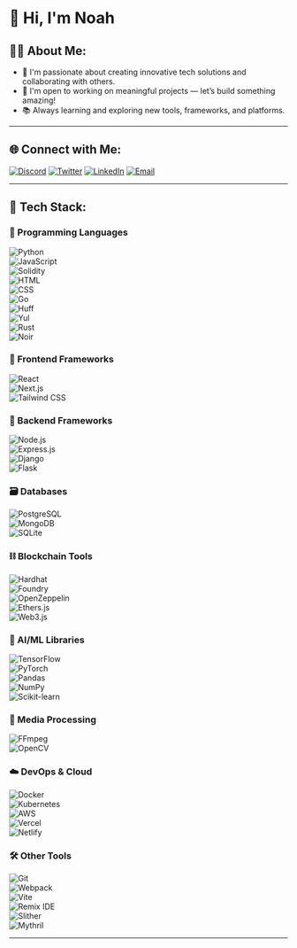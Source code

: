 # 👋 Hi, I'm Noah

## 🧑‍💻 About Me:
- 🚀 I'm passionate about creating innovative tech solutions and collaborating with others.
- 🤝 I'm open to working on meaningful projects — let’s build something amazing!
- 📚 Always learning and exploring new tools, frameworks, and platforms.

---

## 🌐 Connect with Me:
[![Discord](https://img.shields.io/badge/Discord-0xlegax-5865F2?logo=discord&logoColor=white)](https://discord.com)
[![Twitter](https://img.shields.io/badge/Twitter-@noah_favreau-1DA1F2?logo=twitter&logoColor=white)](https://twitter.com/noah_favreau)
[![LinkedIn](https://img.shields.io/badge/LinkedIn-Noah%20Favreau-0077B5?logo=linkedin&logoColor=white)](https://www.linkedin.com/in/noah-favreau-78a4a02a3)
[![Email](https://img.shields.io/badge/Email-noahjamesfavreau@gmail.com-D14836?logo=gmail&logoColor=white)](mailto:noahjamesfavreau@gmail.com)

---

## 🧠 Tech Stack:

### 🧾 Programming Languages  
![Python](https://img.shields.io/badge/-Python-3776AB?logo=python&logoColor=white)  
![JavaScript](https://img.shields.io/badge/-JavaScript-F7DF1E?logo=javascript&logoColor=black)  
![Solidity](https://img.shields.io/badge/-Solidity-363636?logo=solidity&logoColor=white)  
![HTML](https://img.shields.io/badge/-HTML5-E34F26?logo=html5&logoColor=white)  
![CSS](https://img.shields.io/badge/-CSS3-1572B6?logo=css3&logoColor=white)  
![Go](https://img.shields.io/badge/-Go-00ADD8?logo=go&logoColor=white)  
![Huff](https://img.shields.io/badge/-Huff-494949?style=flat&logoColor=white)  
![Yul](https://img.shields.io/badge/-Yul-272727?style=flat&logoColor=white)  
![Rust](https://img.shields.io/badge/-Rust-000000?logo=rust&logoColor=white)  
![Noir](https://img.shields.io/badge/-Noir-333333?style=flat&logoColor=white)

### 🎨 Frontend Frameworks  
![React](https://img.shields.io/badge/-React-61DAFB?logo=react&logoColor=black)  
![Next.js](https://img.shields.io/badge/-Next.js-000000?logo=next.js&logoColor=white)  
![Tailwind CSS](https://img.shields.io/badge/-TailwindCSS-06B6D4?logo=tailwindcss&logoColor=white)

### 🧩 Backend Frameworks  
![Node.js](https://img.shields.io/badge/-Node.js-339933?logo=node.js&logoColor=white)  
![Express.js](https://img.shields.io/badge/-Express.js-000000?logo=express&logoColor=white)  
![Django](https://img.shields.io/badge/-Django-092E20?logo=django&logoColor=white)  
![Flask](https://img.shields.io/badge/-Flask-000000?logo=flask&logoColor=white)

### 🗃️ Databases  
![PostgreSQL](https://img.shields.io/badge/-PostgreSQL-4169E1?logo=postgresql&logoColor=white)  
![MongoDB](https://img.shields.io/badge/-MongoDB-47A248?logo=mongodb&logoColor=white)  
![SQLite](https://img.shields.io/badge/-SQLite-003B57?logo=sqlite&logoColor=white)

### ⛓️ Blockchain Tools  
![Hardhat](https://img.shields.io/badge/-Hardhat-F3C614?logo=ethereum&logoColor=black)  
![Foundry](https://img.shields.io/badge/-Foundry-EF3A3A?logo=forge&logoColor=white)  
![OpenZeppelin](https://img.shields.io/badge/-OpenZeppelin-4E5EE4?logo=openzeppelin&logoColor=white)  
![Ethers.js](https://img.shields.io/badge/-Ethers.js-4E5EE4?logo=ethers&logoColor=white)  
![Web3.js](https://img.shields.io/badge/-Web3.js-F16822?logo=web3.js&logoColor=white)

### 🧠 AI/ML Libraries  
![TensorFlow](https://img.shields.io/badge/-TensorFlow-FF6F00?logo=tensorflow&logoColor=white)  
![PyTorch](https://img.shields.io/badge/-PyTorch-EE4C2C?logo=pytorch&logoColor=white)  
![Pandas](https://img.shields.io/badge/-Pandas-150458?logo=pandas&logoColor=white)  
![NumPy](https://img.shields.io/badge/-NumPy-013243?logo=numpy&logoColor=white)  
![Scikit-learn](https://img.shields.io/badge/-Scikit--learn-F7931E?logo=scikit-learn&logoColor=white)

### 🎥 Media Processing  
![FFmpeg](https://img.shields.io/badge/-FFmpeg-007808?logo=ffmpeg&logoColor=white)  
![OpenCV](https://img.shields.io/badge/-OpenCV-5C3EE8?logo=opencv&logoColor=white)

### ☁️ DevOps & Cloud  
![Docker](https://img.shields.io/badge/-Docker-2496ED?logo=docker&logoColor=white)  
![Kubernetes](https://img.shields.io/badge/-Kubernetes-326CE5?logo=kubernetes&logoColor=white)  
![AWS](https://img.shields.io/badge/-AWS-232F3E?logo=amazonaws&logoColor=white)  
![Vercel](https://img.shields.io/badge/-Vercel-000000?logo=vercel&logoColor=white)  
![Netlify](https://img.shields.io/badge/-Netlify-00C7B7?logo=netlify&logoColor=white)

### 🛠️ Other Tools  
![Git](https://img.shields.io/badge/-Git-F05032?logo=git&logoColor=white)  
![Webpack](https://img.shields.io/badge/-Webpack-8DD6F9?logo=webpack&logoColor=black)  
![Vite](https://img.shields.io/badge/-Vite-646CFF?logo=vite&logoColor=white)  
![Remix IDE](https://img.shields.io/badge/-Remix_IDE-2D2D2D?logo=ethereum&logoColor=white)  
![Slither](https://img.shields.io/badge/-Slither-000000?style=flat&logoColor=white)  
![Mythril](https://img.shields.io/badge/-Mythril-3C3C3D?style=flat&logoColor=white)

---

